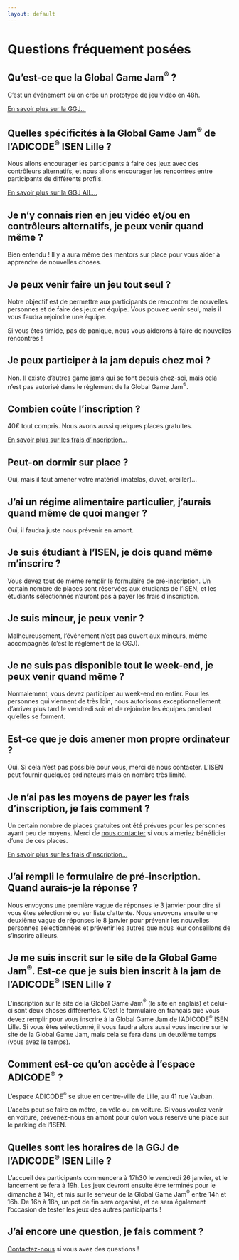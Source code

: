 ```yaml
---
layout: default
---
```


# Questions fréquement posées

## Qu’est-ce que la Global Game Jam<sup>&reg;</sup> ?

C’est un événement où on crée un prototype de jeu vidéo en 48h.

[En savoir plus sur la GGJ...](/intro#quest-ce-que-la-global-game-jam)

## Quelles spécificités à la Global Game Jam<sup>&reg;</sup> de l’ADICODE<sup>&reg;</sup> ISEN Lille ?

Nous allons encourager les participants à faire des jeux avec des contrôleurs alternatifs,
et nous allons encourager les rencontres entre participants de différents profils.

[En savoir plus sur la GGJ AIL...](/intro#spécificités-de-la-ggj-adicode-isen-lille)

## Je n’y connais rien en jeu vidéo et/ou en contrôleurs alternatifs, je peux venir quand même ?

Bien entendu ! Il y a aura même des mentors sur place pour vous aider à apprendre de nouvelles choses.

## Je peux venir faire un jeu tout seul ?

Notre objectif est de permettre aux participants de rencontrer de nouvelles personnes et de faire
des jeux en équipe. Vous pouvez venir seul, mais il vous faudra rejoindre une équipe.

Si vous êtes timide, pas de panique, nous vous aiderons à faire de nouvelles rencontres !

## Je peux participer à la jam depuis chez moi ?

Non. Il existe d’autres game jams qui se font depuis chez-soi, mais cela n’est pas autorisé
dans le règlement de la Global Game Jam<sup>&reg;</sup>.

## Combien coûte l’inscription ?

40€ tout compris. Nous avons aussi quelques places gratuites.

[En savoir plus sur les frais d’inscription...](/register#frais-dinscription)

## Peut-on dormir sur place ?

Oui, mais il faut amener votre matériel (matelas, duvet, oreiller)...

## J’ai un régime alimentaire particulier, j’aurais quand même de quoi manger ?

Oui, il faudra juste nous prévenir en amont.

## Je suis étudiant à l’ISEN, je dois quand même m’inscrire ?

Vous devez tout de même remplir le formulaire de pré-inscription.
Un certain nombre de places sont réservées aux étudiants de l’ISEN, et les étudiants sélectionnés
n’auront pas à payer les frais d’inscription.

## Je suis mineur, je peux venir ?

Malheureusement, l’événement n’est pas ouvert aux mineurs, même accompagnés (c’est le réglement de la GGJ).

## Je ne suis pas disponible tout le week-end, je peux venir quand même ?

Normalement, vous devez participer au week-end en entier. Pour les personnes qui
viennent de très loin, nous autorisons exceptionnellement d’arriver plus tard le 
vendredi soir et de rejoindre les équipes pendant qu’elles se forment.

## Est-ce que je dois amener mon propre ordinateur ?

Oui. Si cela n’est pas possible pour vous, merci de nous contacter.
L’ISEN peut fournir quelques ordinateurs mais en nombre très limité.

## Je n’ai pas les moyens de payer les frais d’inscription, je fais comment ?

Un certain nombre de places gratuites ont été prévues pour les personnes ayant
peu de moyens. Merci de [nous contacter](mailto:contact@ggjail.org) si vous aimeriez
bénéficier d’une de ces places.

[En savoir plus sur les frais d’inscription...](/register#frais-dinscription)


## J’ai rempli le formulaire de pré-inscription. Quand aurais-je la réponse ?
Nous envoyons une première vague de réponses le 3 janvier pour dire si vous êtes sélectionné
ou sur liste d’attente. Nous envoyons ensuite une deuxième vague de réponses le 8 janvier
pour prévenir les nouvelles personnes sélectionnées et prévenir les autres que nous leur 
conseillons de s’inscrire ailleurs.

## Je me suis inscrit sur le site de la Global Game Jam<sup>&reg;</sup>. Est-ce que je suis bien inscrit à la jam de l’ADICODE<sup>&reg;</sup> ISEN Lille ?

L’inscription sur le site de la Global Game Jam<sup>&reg;</sup> (le site en anglais) et celui-ci sont deux choses différentes.
C’est le formulaire en français que vous devez remplir pour vous inscrire à la Global Game Jam de l’ADICODE<sup>&reg;</sup> ISEN Lille.
Si vous êtes sélectionné, il vous faudra alors aussi vous inscrire sur le site de la Global Game Jam, 
mais cela se fera dans un deuxième temps (vous avez le temps). 

## Comment est-ce qu’on accède à l’espace ADICODE<sup>&reg;</sup> ?

L’espace ADICODE<sup>&reg;</sup> se situe en centre-ville de Lille, au 41 rue Vauban. 

L’accès peut se faire en métro, en vélo ou en voiture. 
Si vous voulez venir en voiture, prévenez-nous en amont pour qu’on vous réserve une place sur le parking de l’ISEN.

## Quelles sont les horaires de la GGJ de l’ADICODE<sup>&reg;</sup> ISEN Lille ?

L’accueil des participants commencera à 17h30 le vendredi 26 janvier, et le lancement se fera à 19h.
Les jeux devront ensuite être terminés pour le dimanche à 14h, et mis sur le serveur de la Global Game Jam<sup>&reg;</sup>
entre 14h et 16h. De 16h à 18h, un pot de fin sera organisé, et ce sera également l’occasion de tester
les jeux des autres participants !

## J’ai encore une question, je fais comment ?

[Contactez-nous](/contact) si vous avez des questions !
